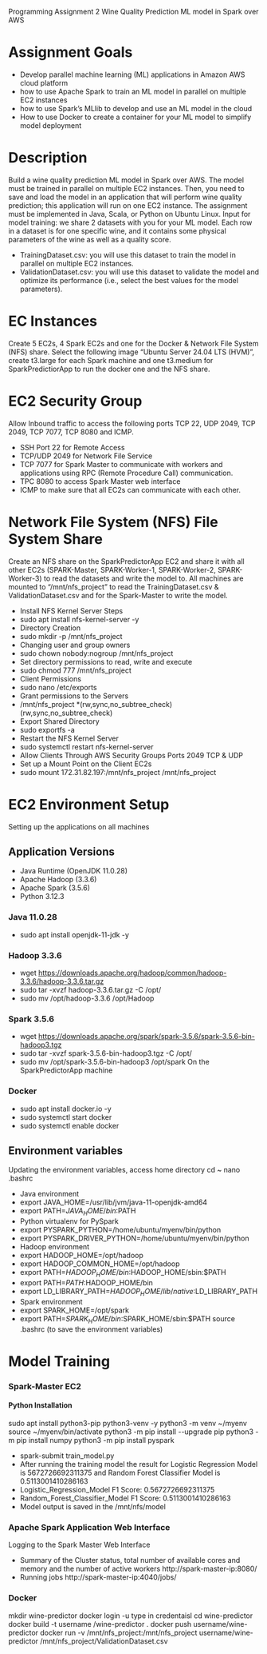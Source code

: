Programming Assignment 2
Wine Quality Prediction ML model in Spark over AWS
# Assignment Goals
- Develop parallel machine learning (ML) applications in Amazon AWS cloud platform
- how to use Apache Spark to train an ML model in parallel on multiple EC2 instances
- how to use Spark’s MLlib to develop and use an ML model in the cloud
- How to use Docker to create a container for your ML model to simplify model deployment
# Description
Build a wine quality prediction ML model in Spark over AWS. The model must be trained in parallel on multiple EC2 instances. Then, you need to save and load the model in an application that will perform wine quality prediction; this application will run on one EC2 instance. The assignment must be implemented in Java, Scala, or Python on Ubuntu Linux.
Input for model training: we share 2 datasets with you for your ML model. Each row in a dataset is for one specific wine, and it contains some physical parameters of the wine as well as a quality score.
- TrainingDataset.csv: you will use this dataset to train the model in parallel on multiple EC2 instances.
- ValidationDataset.csv: you will use this dataset to validate the model and optimize its performance (i.e., select the best values for the model parameters).
# EC Instances
Create 5 EC2s, 4 Spark EC2s and one for the Docker & Network File System (NFS) share.
Select the following image “Ubuntu Server 24.04 LTS (HVM)”, create t3.large for each Spark machine and one t3.medium for SparkPredictiorApp to run the docker one and the NFS share.
# EC2 Security Group
Allow Inbound traffic to access the following ports TCP 22, UDP 2049, TCP 2049, TCP 7077, TCP 8080 and ICMP.
- SSH Port 22 for Remote Access
- TCP/UDP 2049 for Network File Service
- TCP 7077 for Spark Master to communicate with workers and applications using RPC (Remote Procedure Call) communication.
- TPC 8080 to access Spark Master web interface
- ICMP to make sure that all EC2s can communicate with each other.
# Network File System (NFS) File System Share
Create an NFS share on the SparkPredictorApp EC2 and share it with all other EC2s (SPARK-Master, SPARK-Worker-1, SPARK-Worker-2, SPARK-Worker-3) to read the datasets and write the model to.
All machines are mounted to “/mnt/nfs_project” to read the TrainingDataset.csv & ValidationDataset.csv and for the Spark-Master to write the model.
- Install NFS Kernel Server Steps
- sudo apt install nfs-kernel-server -y
- Directory Creation
- sudo mkdir -p /mnt/nfs_project
- Changing user and group owners
- sudo chown nobody:nogroup /mnt/nfs_project
- Set directory permissions to read, write and execute
- sudo chmod 777 /mnt/nfs_project
- Client Permissions
- sudo nano /etc/exports
- Grant permissions to the Servers
- /mnt/nfs_project *(rw,sync,no_subtree_check)(rw,sync,no_subtree_check)
- Export Shared Directory
- sudo exportfs -a
- Restart the NFS Kernel Server
- sudo systemctl restart nfs-kernel-server
- Allow Clients Through AWS Security Groups Ports 2049 TCP & UDP
- Set up a Mount Point on the Client EC2s
- sudo mount 172.31.82.197:/mnt/nfs_project /mnt/nfs_project
# EC2 Environment Setup
Setting up the applications on all machines
## Application Versions
- Java Runtime (OpenJDK 11.0.28)
- Apache Hadoop (3.3.6)
- Apache Spark (3.5.6)
- Python 3.12.3
### Java 11.0.28
- sudo apt install openjdk-11-jdk -y
### Hadoop 3.3.6
- wget https://downloads.apache.org/hadoop/common/hadoop-3.3.6/hadoop-3.3.6.tar.gz
- sudo tar -xvzf hadoop-3.3.6.tar.gz -C /opt/
- sudo mv /opt/hadoop-3.3.6 /opt/Hadoop
### Spark 3.5.6
- wget https://downloads.apache.org/spark/spark-3.5.6/spark-3.5.6-bin-hadoop3.tgz
- sudo tar -xvzf spark-3.5.6-bin-hadoop3.tgz -C /opt/
- sudo mv /opt/spark-3.5.6-bin-hadoop3 /opt/spark
On the SparkPredictorApp machine
### Docker
- sudo apt install docker.io -y
- sudo systemctl start docker
- sudo systemctl enable docker
## Environment variables
Updating the environment variables, access home directory
cd ~
nano .bashrc
- Java environment
- export JAVA_HOME=/usr/lib/jvm/java-11-openjdk-amd64
- export PATH=$JAVA_HOME/bin:$PATH
- Python virtualenv for PySpark
- export PYSPARK_PYTHON=/home/ubuntu/myenv/bin/python
- export PYSPARK_DRIVER_PYTHON=/home/ubuntu/myenv/bin/python
- Hadoop environment
- export HADOOP_HOME=/opt/hadoop
- export HADOOP_COMMON_HOME=/opt/hadoop
- export PATH=$HADOOP_HOME/bin:$HADOOP_HOME/sbin:$PATH
- export PATH=$PATH:$HADOOP_HOME/bin
- export LD_LIBRARY_PATH=$HADOOP_HOME/lib/native:$LD_LIBRARY_PATH
- Spark environment
- export SPARK_HOME=/opt/spark
- export PATH=$SPARK_HOME/bin:$SPARK_HOME/sbin:$PATH
source .bashrc (to save the environment variables)
# Model Training
### Spark-Master EC2
#### Python Installation
sudo apt install python3-pip python3-venv -y
python3 -m venv ~/myenv
source ~/myenv/bin/activate
python3 -m pip install --upgrade pip
python3 -m pip install numpy
python3 -m pip install pyspark
- spark-submit train_model.py
- After running the training model the result for Logistic Regression Model is 5672726692311375 and Random Forest Classifier Model is 0.5113001410286163
- Logistic_Regression_Model F1 Score: 0.5672726692311375
- Random_Forest_Classifier_Model F1 Score: 0.5113001410286163
- Model output is saved in the /mnt/nfs/model
### Apache Spark Application Web Interface
Logging to the Spark Master Web Interface
- Summary of the Cluster status, total number of available cores and memory and the number of active workers http://spark-master-ip:8080/
- Running jobs http://spark-master-ip:4040/jobs/
### Docker
mkdir wine-predictor
docker login -u
type in credentaisl
cd wine-predictor
docker build -t username /wine-predictor .
docker push username/wine-predictor
docker run -v /mnt/nfs_project:/mnt/nfs_project username/wine-predictor /mnt/nfs_project/ValidationDataset.csv
